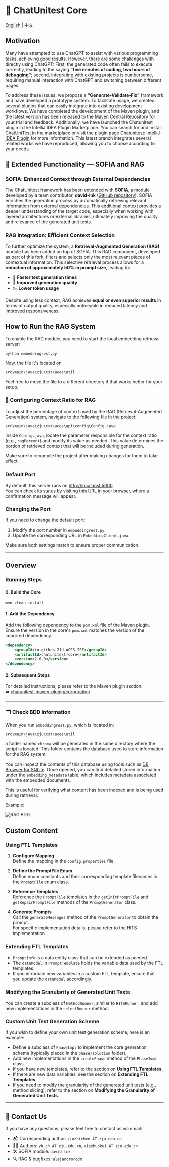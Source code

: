 # :mega: ChatUnitest Core

[English](./README.md) | [中文](./Readme_zh.md)

## Motivation
Many have attempted to use ChatGPT to assist with various programming tasks, achieving good results. However, there are some challenges with directly using ChatGPT: First, the generated code often fails to execute correctly, leading to the saying **"five minutes of coding, two hours of debugging"**; second, integrating with existing projects is cumbersome, requiring manual interaction with ChatGPT and switching between different pages.

To address these issues, we propose a **"Generate-Validate-Fix"** framework and have developed a prototype system. To facilitate usage, we created several plugins that can easily integrate into existing development workflows. We have completed the development of the Maven plugin, and the latest version has been released to the Maven Central Repository for your trial and feedback. Additionally, we have launched the Chatunitest plugin in the IntelliJ IDEA Plugin Marketplace. You can search for and install ChatUniTest in the marketplace or visit the plugin page [Chatunitest: IntelliJ IDEA Plugin](https://plugins.jetbrains.com/plugin/22522-chatunitest) for more information. This latest branch integrates several related works we have reproduced, allowing you to choose according to your needs.

## :rocket: Extended Functionality — SOFIA and RAG

### SOFIA: Enhanced Context through External Dependencies
The ChatUnitest framework has been extended with **SOFIA**, a module developed by a team contributor, **david-lnk** ([GitHub repository](https://github.com/davidlnk/chatunitest-core-sofia)). SOFIA enriches the generation process by automatically retrieving relevant information from external dependencies. This additional context provides a deeper understanding of the target code, especially when working with layered architectures or external libraries, ultimately improving the quality and relevance of the generated unit tests.

### RAG Integration: Efficient Context Selection
To further optimize the system, a **Retrieval-Augmented Generation (RAG)** module has been added on top of SOFIA. This RAG component, developed as part of this fork, filters and selects only the most relevant pieces of contextual information. This selective retrieval process allows for a **reduction of approximately 50% in prompt size**, leading to:

- 🔄 **Faster test generation times**
- 🧠 **Improved generation quality**
- 📉 **Lower token usage**

Despite using less context, RAG achieves **equal or even superior results** in terms of output quality, especially noticeable in reduced latency and improved responsiveness.

## How to Run the RAG System

To enable the RAG module, you need to start the local embedding retrieval server:

```bash
python embeddingrest.py
```

Now, the file it's located on 

```bash
src\main\java\zju\cst\aces\util
```

Feel free to move the file to a different directory if that works better for your setup.

### 🔧 Configuring Context Ratio for RAG

To adjust the percentage of context used by the RAG (Retrieval-Augmented Generation) system, navigate to the following file in the project:

```bash
src\main\java\zju\cst\aces\api\config\Config.java
```

Inside `Config.java`, locate the parameter responsible for the context ratio (e.g., `ragPercent`) and modify its value as needed. This value determines the portion of retrieved context that will be included during generation.

Make sure to recompile the project after making changes for them to take effect.

### Default Port

By default, this server runs on [http://localhost:5000](http://localhost:5000).  
You can check its status by visiting this URL in your browser, where a confirmation message will appear.

### Changing the Port

If you need to change the default port:

1. Modify the port number in `embeddingrest.py`.
2. Update the corresponding URL in `EmbeddingClient.java`.

Make sure both settings match to ensure proper communication.

---

## Overview

### Running Steps

#### 0. Build the Core

```shell
mvn clean install
```

#### 1. Add the Dependency

Add the following dependency to the `pom.xml` file of the Maven plugin.  
Ensure the version in the core's `pom.xml` matches the version of the imported dependency.

```xml
<dependency>
    <groupId>io.github.ZJU-ACES-ISE</groupId>
    <artifactId>chatunitest-core</artifactId>
    <version>2.0.0</version>
</dependency>
```

#### 2. Subsequent Steps

For detailed instructions, please refer to the Maven plugin section:  
➡️ [chatunitest-maven-plugin/corporation](https://github.com/ZJU-ACES-ISE/chatunitest-maven-plugin/)

---

### 🗂️ Check BDD Information
When you run `embeddingrest.py`, which is located in:

```shell
src\main\java\zju\cst\aces\util
```

a folder named `chroma` will be generated in the same directory where the script is located. This folder contains the database used to store information for the RAG system.

You can inspect the contents of this database using tools such as [DB Browser for SQLite](https://sqlitebrowser.org/). Once opened, you can find detailed stored information under the `embedding_metadata` table, which includes metadata associated with the embedded documents.

This is useful for verifying what content has been indexed and is being used during retrieval.

Example:

![RAG BDD](docs/img/rag_bdd.png)
## Custom Content

### Using FTL Templates

1. **Configure Mapping**  
   Define the mapping in the `config.properties` file.

2. **Define the PromptFile Enum**  
   Define enum constants and their corresponding template filenames in the `PromptFile` enum class.

3. **Reference Templates**  
   Reference the `PromptFile` templates in the `getInitPromptFile` and `getRepairPromptFile` methods of the `PromptGenerator` class.

4. **Generate Prompts**  
   Call the `generateMessages` method of the `PromptGenerator` to obtain the prompt.  
   For specific implementation details, please refer to the HITS implementation.

### Extending FTL Templates

- `PromptInfo` is a data entity class that can be extended as needed.
- The `dataModel` in `PromptTemplate` holds the variable data used by the FTL templates.
- If you introduce new variables in a custom FTL template, ensure that you update the `dataModel` accordingly.

### Modifying the Granularity of Generated Unit Tests

You can create a subclass of `MethodRunner`, similar to `HITSRunner`, and add new implementations in the `selectRunner` method.

### Custom Unit Test Generation Scheme

If you wish to define your own unit test generation scheme, here is an example:

- Define a subclass of `PhaseImpl` to implement the core generation scheme (typically placed in the `phase/solution` folder).
- Add new implementations in the `createPhase` method of the `PhaseImpl` class.
- If you have new templates, refer to the section on **Using FTL Templates**.
- If there are new data variables, see the section on **Extending FTL Templates**.
- If you need to modify the granularity of the generated unit tests (e.g., method slicing), refer to the section on **Modifying the Granularity of Generated Unit Tests**.

---

## :email: Contact Us

If you have any questions, please feel free to contact us via email:

- 📬 Corresponding author: `zjuzhichen AT zju.edu.cn`
- 👨‍💻 Authors: `yh_ch AT zju.edu.cn`, `xiezhuokui AT zju.edu.cn`
- 🛠️ SOFIA module: `david-lnk`
- 🔍 RAG & bugfixes: `alejandrorodm`

